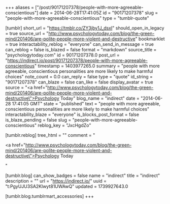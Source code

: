 +++
aliases = ["/post/90171207378/people-with-more-agreeable-conscientious"]
date = 2014-06-28T17:41:05Z
id = "90171207378"
slug = "people-with-more-agreeable-conscientious"
type = "tumblr-quote"

[tumblr]
short_url = "https://tmblr.co/ZY3jby1J_dsxI"
should_open_in_legacy = true
source_url = "http://www.psychologytoday.com/blog/the-green-mind/201406/are-polite-people-more-violent-and-destructive"
bookmarklet = true
interactability_reblog = "everyone"
can_send_in_message = true
can_reblog = false
is_blazed = false
format = "markdown"
source_title = "psychologytoday.com"
id = 90171207378.0
post_url = "https://indirect.io/post/90171207378/people-with-more-agreeable-conscientious"
timestamp = 1403977265.0
summary = "people with more agreeable, conscientious personalities are more likely to make harmful choices"
note_count = 0.0
can_reply = false
type = "quote"
id_string = "90171207378"
can_blaze = false
can_like = false
display_avatar = true
source = "<a href=\"http://www.psychologytoday.com/blog/the-green-mind/201406/are-polite-people-more-violent-and-destructive\">Psychology Today</a>"
blog_name = "indirect"
date = "2014-06-28 17:41:05 GMT"
state = "published"
text = "people with more agreeable, conscientious personalities are more likely to make harmful choices"
interactability_blaze = "everyone"
is_blocks_post_format = false
is_blaze_pending = false
slug = "people-with-more-agreeable-conscientious"
reblog_key = "JxcHgdZo"

[tumblr.reblog]
tree_html = ""
comment = "<p><a href=\"http://www.psychologytoday.com/blog/the-green-mind/201406/are-polite-people-more-violent-and-destructive\">Psychology Today</a></p>"

[tumblr.blog]
can_show_badges = false
name = "indirect"
title = "indirect"
description = ""
url = "https://indirect.io/"
uuid = "t:PgyUJU3SA2Klwyt81UWAwQ"
updated = 1739927643.0

[tumblr.blog.tumblrmart_accessories]
+++
